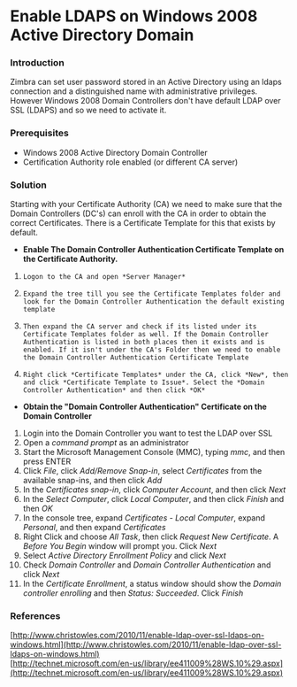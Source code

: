 # Enable LDAPS on Windows 2008 Active Directory Domain

### Introduction

Zimbra can set user password stored in an Active Directory using an ldaps connection and a distinguished name with administrative privileges.
However Windows 2008 Domain Controllers don't have default LDAP over SSL (LDAPS) and so we need to activate it.
  
  
### Prerequisites

* Windows 2008 Active Directory Domain Controller
* Certification Authority role enabled (or different CA server)  
  
  
### Solution

Starting with your Certificate Authority (CA) we need to make sure that the Domain Controllers (DC's) can enroll with the CA in order to obtain the correct Certificates. There is a Certificate Template for this that exists by default.  

  * **Enable The Domain Controller Authentication Certificate Template on the Certificate Authority.**  
1.     Logon to the CA and open *Server Manager*
1.     Expand the tree till you see the Certificate Templates folder and look for the Domain Controller Authentication the default existing template
1.     Then expand the CA server and check if its listed under its Certificate Templates folder as well. If the Domain Controller Authentication is listed in both places then it exists and is enabled. If it isn't under the CA's Folder then we need to enable the Domain Controller Authentication Certificate Template
1.     Right click *Certificate Templates* under the CA, click *New*, then and click *Certificate Template to Issue*. Select the *Domain Controller Authentication* and then click *OK*  
    
  
  * **Obtain the "Domain Controller Authentication" Certificate on the Domain Controller**
1. Login into the Domain Controller you want to test the LDAP over SSL
1. Open a *command prompt* as an administrator
1. Start the Microsoft Management Console (MMC), typing *mmc*, and then press ENTER
1. Click *File*, click *Add/Remove Snap-in*, select *Certificates* from the available snap-ins, and then click *Add*
1. In the *Certificates snap-in*, click *Computer Account*, and then click *Next*
1. In the *Select Computer*, click *Local Computer*, and then click *Finish* and then *OK*
1. In the console tree, expand *Certificates - Local Computer*, expand *Personal*, and then expand *Certificates*
1. Right Click and choose *All Task*, then click *Request New Certificate*. A *Before You Begin* window will prompt you. Click *Next*
1. Select *Active Directory Enrollment Policy* and click *Next*
1. Check *Domain Controller* and *Domain Controller Authentication* and click *Next*
1. In the *Certificate Enrollment*, a status window should show the *Domain controller enrolling* and then *Status: Succeeded*. Click *Finish*  
  
  
### References
[http://www.christowles.com/2010/11/enable-ldap-over-ssl-ldaps-on-windows.html](http://www.christowles.com/2010/11/enable-ldap-over-ssl-ldaps-on-windows.html)  
[http://technet.microsoft.com/en-us/library/ee411009%28WS.10%29.aspx](http://technet.microsoft.com/en-us/library/ee411009%28WS.10%29.aspx)

